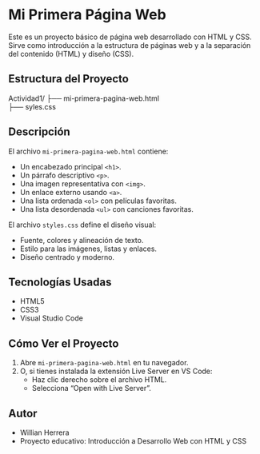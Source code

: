 # Mi Primera Página Web

Este es un proyecto básico de página web desarrollado con HTML y CSS. Sirve como introducción a la estructura de páginas web y a la separación del contenido (HTML) y diseño (CSS).

## Estructura del Proyecto

Actividad1/
├── mi-primera-pagina-web.html  
├── syles.css

## Descripción

El archivo `mi-primera-pagina-web.html` contiene:

- Un encabezado principal `<h1>`.
- Un párrafo descriptivo `<p>`.
- Una imagen representativa con `<img>`.
- Un enlace externo usando `<a>`.
- Una lista ordenada `<ol>` con películas favoritas.
- Una lista desordenada `<ul>` con canciones favoritas.

El archivo `styles.css` define el diseño visual:

- Fuente, colores y alineación de texto.
- Estilo para las imágenes, listas y enlaces.
- Diseño centrado y moderno.

## Tecnologías Usadas

- HTML5  
- CSS3  
- Visual Studio Code

## Cómo Ver el Proyecto

1. Abre `mi-primera-pagina-web.html` en tu navegador.
2. O, si tienes instalada la extensión Live Server en VS Code:
   - Haz clic derecho sobre el archivo HTML.
   - Selecciona “Open with Live Server”.

## Autor

- Willian Herrera  
- Proyecto educativo: Introducción a Desarrollo Web con HTML y CSS